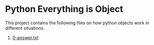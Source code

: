 # Python Everything is Object

This project contains the following files on how python objects work in different situations.

1. [0-answer.txt](./0-answer.txt)

